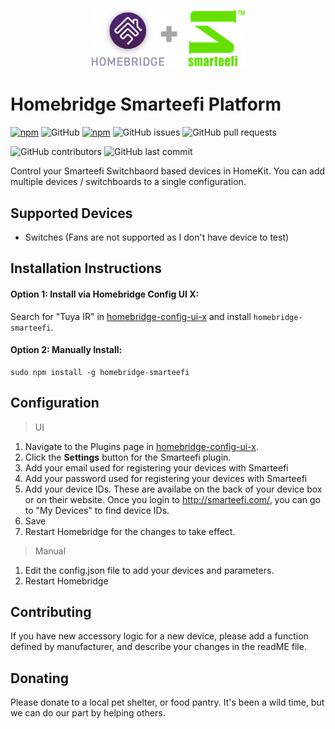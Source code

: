
<p align="center">

<img src="./docs/logo.png" width="250">

</p>

# Homebridge Smarteefi Platform
[![npm](https://img.shields.io/npm/v/homebridge-smarteefi.svg)](https://www.npmjs.com/package/homebridge-smarteefi)
![GitHub](https://img.shields.io/github/license/prasad-edlabadka/homebridge-smarteefi)
[![npm](https://img.shields.io/npm/dt/homebridge-smarteefi.svg)](https://www.npmjs.com/package/homebridge-smarteefi)
![GitHub issues](https://img.shields.io/github/issues-raw/prasad-edlabadka/homebridge-smarteefi)
![GitHub pull requests](https://img.shields.io/github/issues-pr-raw/prasad-edlabadka/homebridge-smarteefi)

![GitHub contributors](https://img.shields.io/github/contributors-anon/prasad-edlabadka/homebridge-smarteefi)
![GitHub last commit](https://img.shields.io/github/last-commit/prasad-edlabadka/homebridge-smarteefi)


Control your Smarteefi Switchbaord based devices in HomeKit. You can add multiple devices / switchboards to a single configuration.

## Supported Devices
* Switches (Fans are not supported as I don't have device to test)

## Installation Instructions

#### Option 1: Install via Homebridge Config UI X:

Search for "Tuya IR" in [homebridge-config-ui-x](https://github.com/oznu/homebridge-config-ui-x) and install `homebridge-smarteefi`.

#### Option 2: Manually Install:

```
sudo npm install -g homebridge-smarteefi
```

## Configuration
> UI

1. Navigate to the Plugins page in [homebridge-config-ui-x](https://github.com/oznu/homebridge-config-ui-x).
2. Click the **Settings** button for the Smarteefi plugin.
3. Add your email used for registering your devices with Smarteefi
4. Add your password used for registering your devices with Smarteefi
3. Add your device IDs. These are availabe on the back of your device box or on their website. Once you login to http://smarteefi.com/, you can go to "My Devices" to find device IDs.
4. Save
5. Restart Homebridge for the changes to take effect.

> Manual

1. Edit the config.json file to add your devices and parameters. 
2. Restart Homebridge

## Contributing

If you have new accessory logic for a new device, please add a function defined by manufacturer, and describe your changes in the readME file.

## Donating

Please donate to a local pet shelter, or food pantry. It's been a wild time, but we can do our part by helping others. 
